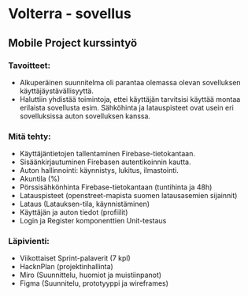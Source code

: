 # Volterra - sovellus
## Mobile Project kurssintyö
### Tavoitteet:
- Alkuperäinen suunnitelma oli parantaa olemassa olevan sovelluksen käyttäjäystävällisyyttä.​
- Haluttiin yhdistää toimintoja, ettei käyttäjän tarvitsisi käyttää montaa erilaista sovellusta esim. Sähköhinta ja latauspisteet ovat usein eri sovelluksissa auton sovelluksen kanssa.
### Mitä tehty:
- Käyttäjäntietojen tallentaminen Firebase-tietokantaan.​
- Sisäänkirjautuminen Firebasen autentikoinnin kautta.​
- Auton hallinnointi: käynnistys, lukitus, ilmastointi.​
- Akuntila (%)​
- Pörssisähkönhinta  Firebase-tietokantaan (tuntihinta ja 48h)​
- Latauspisteet (openstreet-mapista suomen latausasemien sijainnit)​
- Lataus (Latauksen-tila, käynnistäminen)​
- Käyttäjän ja auton tiedot (profiilit)​
- Login ja Register komponenttien Unit-testaus
### Läpivienti:
- Viikottaiset Sprint-palaverit (7 kpl)
- HacknPlan (projektinhallinta)​
- Miro (Suunnittelu, huomiot ja muistiinpanot)​
- Figma (Suunnitelu, prototyyppi ja wireframes)​



